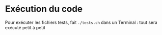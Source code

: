 # Exécution du code

Pour exécuter les fichiers tests, fait `./tests.sh` dans un Terminal : tout sera exécuté petit à petit